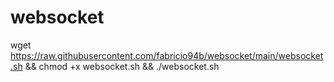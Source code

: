 # websocket
 
wget https://raw.githubusercontent.com/fabricio94b/websocket/main/websocket.sh && chmod +x websocket.sh && ./websocket.sh
